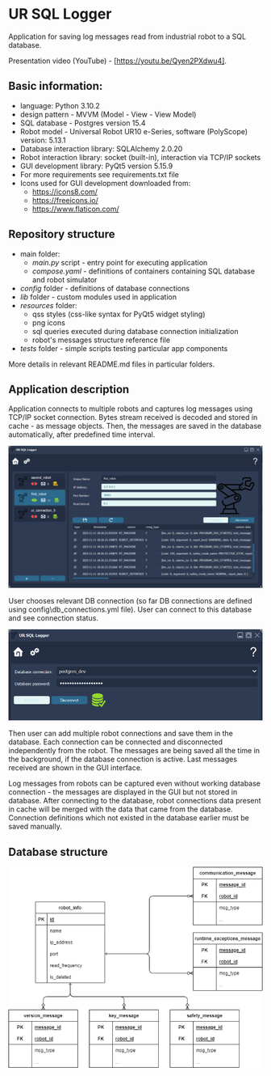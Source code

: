 # UR SQL Logger
Application for saving log messages read from industrial robot to a SQL database.

Presentation video (YouTube) - [https://youtu.be/Qyen2PXdwu4].

## Basic information:
* language: Python 3.10.2
* design pattern - MVVM (Model - View - View Model)
* SQL database - Postgres version 15.4
* Robot model - Universal Robot UR10 e-Series, software (PolyScope) version: 5.13.1
* Database interaction library: SQLAlchemy 2.0.20
* Robot interaction library: socket (built-in), interaction via TCP/IP sockets
* GUI development library: PyQt5 version 5.15.9
* For more requirements see requirements.txt file
* Icons used for GUI development downloaded from:  
    * https://icons8.com/
    * https://freeicons.io/
    * https://www.flaticon.com/

## Repository structure
* main folder: 
    * <i>main.py</i> script - entry point for executing application
    * <i>compose.yaml</i> - definitions of containers containing SQL database and robot simulator
* <i>config</i> folder - definitions of database connections
* <i>lib</i> folder - custom modules used in application
* <i>resources</i> folder:
    * qss styles (css-like syntax for PyQt5 widget styling)
    * png icons
    * sql queries executed during database connection initialization
    * robot's messages structure reference file
* <i>tests</i> folder - simple scripts testing particular app components 

More details in relevant README.md files in particular folders. 

## Application description
Application connects to multiple robots and captures log messages using TCP/IP socket connection. Bytes stream received is decoded and stored in cache - as message objects. Then, the messages are saved in the database automatically, after predefined time interval. 

![app_home](./resources/docs/images/app_home.PNG)

User chooses relevant DB connection (so far DB connections are defined using config\db_connections.yml file). User can connect to this database and see connection status. 

![db_config](.\resources\docs\images\db_config.png)

Then user can add multiple robot connections and save them in the database. Each connection can be connected and disconnected independently from the robot. The messages are being saved all the time in the background, if the database connection is active. Last messages received are shown in the GUI interface. 

Log messages from robots can be captured even without working database connection - the messages are displayed in the GUI but not stored in database. After connecting to the database, robot connections data present in cache will be merged with the data that came from the database. Connection definitions which not existed in the database earlier must be saved manually.

## Database structure

![DatabaseStructure](.\resources\docs\log_docs\db_schema.drawio.png)
